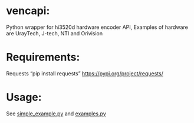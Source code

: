 # vencapi:

Python wrapper for hi3520d hardware encoder API, Examples of hardware are UrayTech, J-tech, NTI and Orivision

# Requirements:

Requests “pip install requests” 		https://pypi.org/project/requests/

# Usage:

See [simple_example.py](https://github.com/ElectricCandlelight/vencapi/blob/main/simple_example.py) and [examples.py](https://github.com/ElectricCandlelight/vencapi/blob/main/examples.py)
